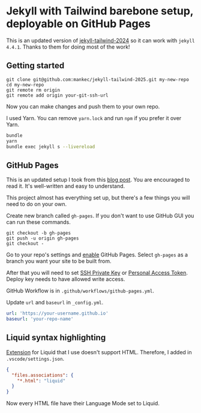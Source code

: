 # Jekyll with Tailwind barebone setup, deployable on GitHub Pages

This is an updated version of [jekyll-tailwind-2024](https://github.com/gusano/jekyll-tailwind-2024) so it can work with `jekyll 4.4.1`. Thanks to them for doing most of the work!

## Getting started

```
git clone git@github.com:mankec/jekyll-tailwind-2025.git my-new-repo
cd my-new-repo
git remote rm origin
git remote add origin your-git-ssh-url
```

Now you can make changes and push them to your own repo.

I used Yarn. You can remove `yarn.lock` and run `npm` if you prefer it over Yarn.

```bash
bundle
yarn
bundle exec jekyll s --livereload
```

## GitHub Pages

This is an updated setup I took from this [blog post](https://mzrn.sh/2023/10/26/how-to-use-tailwind-css-with-jekyll-on-github-pages/). You are encouraged to read it. It's well-written and easy to understand.


This project almost has everything set up, but there's a few things you will need to do on your own.

Create new branch called `gh-pages`. If you don't want to use GitHub GUI you can run these commands.

```
git checkout -b gh-pages
git push -u origin gh-pages
git checkout -
```

Go to your repo's settings and [enable](https://docs.github.com/en/pages/quickstart) GitHub Pages. Select `gh-pages` as a branch you want your site to be built from.

After that you will need to set [SSH Private Key](https://github.com/peaceiris/actions-gh-pages?tab=readme-ov-file#%EF%B8%8F-set-ssh-private-key-deploy_key) or [Personal Access Token](https://github.com/peaceiris/actions-gh-pages?tab=readme-ov-file#%EF%B8%8F-set-personal-access-token-personal_token). Deploy key needs to have allowed write access.

GitHub Workflow is in `.github/workflows/github-pages.yml`.

Update `url` and `baseurl` in `_config.yml`.

```yaml
url: 'https://your-username.github.io'
baseurl: 'your-repo-name'
```

## Liquid syntax highlighting

[Extension](https://marketplace.visualstudio.com/items/?itemName=sissel.shopify-liquid) for Liquid that I use doesn't support HTML. Therefore, I added in `.vscode/settings.json`.

```json
{
  "files.associations": {
    "*.html": "liquid"
  }
}
```

Now every HTML file have their Language Mode set to Liquid.
